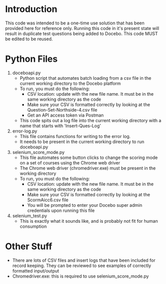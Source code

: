 # Introduction
This code was intended to be a one-time use solution that has been provided here for reference only. Running this code in it's present state will result in duplicate test questions being added to Docebo. This code MUST be edited to be reused.

# Python Files
1. doceboapi.py
    - Python script that automates batch loading from a csv file in the current working directory to the Docebo platform
    - To run, you must do the following:
        - CSV location: update with the new file name. It must be in the same working directory as the code
        - Make sure your CSV is formatted correctly by looking at the Question-Set-Northside-4.csv file
        - Get an API access token via Postman
    - This code spits out a log file into the current working directory with a name that starts with 'Insert-Ques-Log'
2. error-log.py
    - This file contains functions for writing to the error log. 
    - It needs to be present in the current working directory to run doceboapi.py
3. selenium_score_mode.py
    - This file automates some button clicks to change the scoring mode on a set of courses using the Chrome web driver
    - The Chrome web driver (chromedriver.exe) must be present in the working directory
    - To run, you must do the following:
        - CSV location: update with the new file name. It must be in the same working directory as the code
        - Make sure your CSV is formatted correctly by looking at the ScormAicc6.csv file
        - You will be prompted to enter your Docebo super admin credentials upon running this file
4. selenium_test.py
    - This is exactly what it sounds like, and is probably not fit for human consumption

# Other Stuff
- There are lots of CSV files and insert logs that have been included for record keeping. They can be reviewed to see examples of correctly formatted input/output
- Chromedriver.exe: this is required to use selenium_score_mode.py